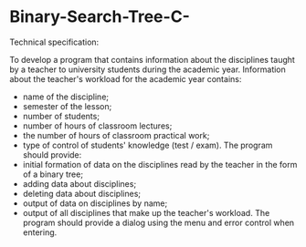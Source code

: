 # Binary-Search-Tree-C-

Technical specification:

To develop a program that contains information about the disciplines
taught by a teacher to university students during the academic year.
Information about the teacher's workload for the academic year contains:
- name of the discipline;
- semester of the lesson;
- number of students;
- number of hours of classroom lectures;
- the number of hours of classroom practical work;
- type of control of students' knowledge (test / exam).
The program should provide:
- initial formation of data on the disciplines read
by the teacher in the form of a binary tree;
- adding data about disciplines;
- deleting data about disciplines;
- output of data on disciplines by name;
- output of all disciplines that make up the teacher's workload.
The program should provide a dialog using the menu and
error control when entering.
